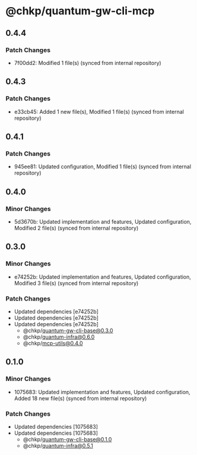 # @chkp/quantum-gw-cli-mcp

## 0.4.4

### Patch Changes

- 7f00dd2: Modified 1 file(s) (synced from internal repository)

## 0.4.3

### Patch Changes

- e33cb45: Added 1 new file(s), Modified 1 file(s) (synced from internal repository)

## 0.4.1

### Patch Changes

- 945ee81: Updated configuration, Modified 1 file(s) (synced from internal repository)

## 0.4.0

### Minor Changes

- 5d3670b: Updated implementation and features, Updated configuration, Modified 2 file(s) (synced from internal repository)

## 0.3.0

### Minor Changes

- e74252b: Updated implementation and features, Updated configuration, Modified 3 file(s) (synced from internal repository)

### Patch Changes

- Updated dependencies [e74252b]
- Updated dependencies [e74252b]
- Updated dependencies [e74252b]
  - @chkp/quantum-gw-cli-base@0.3.0
  - @chkp/quantum-infra@0.6.0
  - @chkp/mcp-utils@0.4.0

## 0.1.0

### Minor Changes

- 1075683: Updated implementation and features, Updated configuration, Added 18 new file(s) (synced from internal repository)

### Patch Changes

- Updated dependencies [1075683]
- Updated dependencies [1075683]
  - @chkp/quantum-gw-cli-base@0.1.0
  - @chkp/quantum-infra@0.5.1
